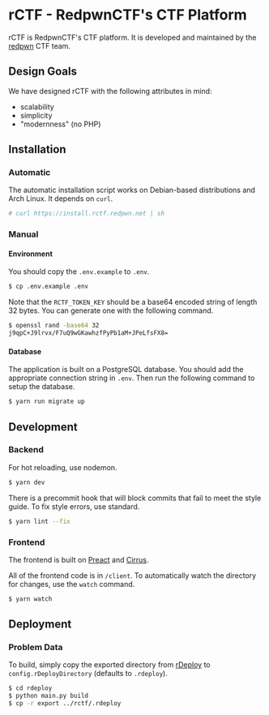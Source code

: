 # rCTF - RedpwnCTF's CTF Platform

rCTF is RedpwnCTF's CTF platform. It is developed and maintained by the [redpwn](https://redpwn.net) CTF team.

## Design Goals

We have designed rCTF with the following attributes in mind:

* scalability
* simplicity
* "modernness" (no PHP)

## Installation

### Automatic

The automatic installation script works on Debian-based distributions and Arch Linux. It depends on `curl`.

```bash
# curl https://install.rctf.redpwn.net | sh
```

### Manual

#### Environment

You should copy the `.env.example` to `.env`. 

```bash
$ cp .env.example .env
```

Note that the `RCTF_TOKEN_KEY` should be a base64 encoded string of length 32 bytes. You can generate one with the following command.  

```bash
$ openssl rand -base64 32
j9qpC+J9lrvx/F7uQ9wGKawhzfPyPb1aM+JPeLfsFX8=
```

#### Database

The application is built on a PostgreSQL database. You should add the appropriate connection string in `.env`. Then run the following command to setup the database. 

```bash
$ yarn run migrate up
```

## Development

### Backend

For hot reloading, use nodemon.

```bash
$ yarn dev
```

There is a precommit hook that will block commits that fail to meet the style guide. To fix style errors, use standard. 

```bash
$ yarn lint --fix
```

### Frontend

The frontend is built on [Preact](https://preactjs.com/) and [Cirrus](https://spiderpig86.github.io/Cirrus/). 

All of the frontend code is in `/client`. To automatically watch the directory for changes, use the `watch` command. 

```bash
$ yarn watch
```

## Deployment

### Problem Data

To build, simply copy the exported directory from [rDeploy](https://github.com/redpwn/rdeploy) to `config.rDeployDirectory` (defaults to `.rdeploy`). 

```bash
$ cd rdeploy
$ python main.py build
$ cp -r export ../rctf/.rdeploy
```


